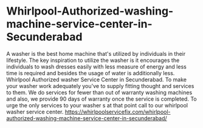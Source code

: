 # Whirlpool-Authorized-washing-machine-service-center-in-Secunderabad
A washer is the best home machine that's utilized by individuals in their lifestyle. The key inspiration to utilize the washer is it encourages the individuals to wash dresses easily with less measure of energy and less time is required and besides the usage of water is additionally less. Whirlpool Authorized washer Service Center in Secunderabad. To make your washer work adequately you've to supply fitting thought and services to them. We do services for fewer than out of warranty washing machines and also, we provide 90 days of warranty once the service is completed. To urge the only services to your washer s at that point call to our whirlpool washer service center.  https://whirlpoolservicefix.com/whirlpool-authorized-washing-machine-service-center-in-secunderabad/
